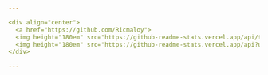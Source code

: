 ```yaml
---

<div align="center">
  <a href="https://github.com/Ricmaloy">
  <img height="180em" src="https://github-readme-stats.vercel.app/api/top-langs/?username=lucasig11&layout=compact&langs_count=7&theme=react&hide_border=true&hide=makefile,handlebars,html"/>
  <img height="180em" src="https://github-readme-stats.vercel.app/api?username=lucasig11&show_icons=true&theme=react&include_all_commits=true&count_private=true&hide_border=true"/>
</div>

---
```

